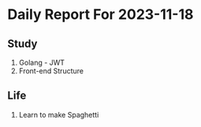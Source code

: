 # Daily Report For 2023-11-18

## Study

1. Golang - JWT
2. Front-end Structure

## Life

1. Learn to make Spaghetti

